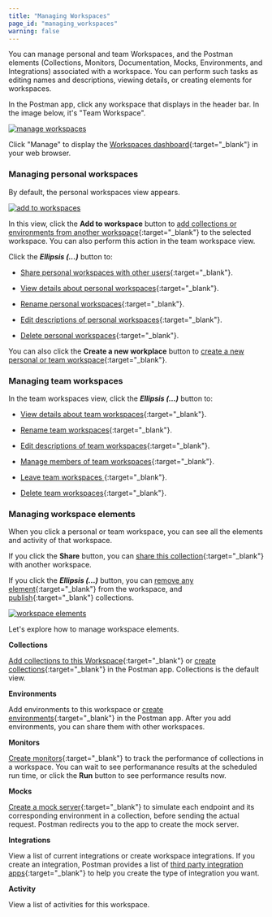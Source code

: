 ```yaml
---
title: "Managing Workspaces"
page_id: "managing_workspaces"
warning: false
---
```



You can manage personal and team Workspaces, and the Postman elements (Collections, Monitors, Documentation, Mocks, Environments, and Integrations) associated with a workspace. You can perform such tasks as editing names and descriptions, viewing details, or creating elements for workspaces.

In the Postman app, click any workspace that displays in the header bar. In the image below, it's "Team Workspace".

[![manage workspaces](https://s3.amazonaws.com/postman-static-getpostman-com/postman-docs/WS-mainScreen-teamenu.png)](https://s3.amazonaws.com/postman-static-getpostman-com/postman-docs/WS-mainScreen-teamenu.png)

Click "Manage" to display the [Workspaces dashboard](https://app.getpostman.com/dashboard){:target="_blank"} in your web browser.

### Managing personal workspaces

By default, the personal workspaces view appears. 

[![add to workspaces](https://s3.amazonaws.com/postman-static-getpostman-com/postman-docs/WS-elipsis-menu-personal.png)](https://s3.amazonaws.com/postman-static-getpostman-com/postman-docs/WS-elipsis-menu-personal.png)

In this view, click the **Add to workspace** button to [add collections or environments from another workspace](/docs/postman/workspaces/using_workspaces){:target="_blank"} to the selected workspace. You can also perform this action in the team workspace view.

Click the ***Ellipsis (...)*** button to:

* [Share personal workspaces with other users](/docs/postman/workspaces/using_workspaces){:target="_blank"}.

* [View details about personal workspaces](/docs/postman/workspaces/using_workspaces){:target="_blank"}.

* [Rename personal workspaces](/docs/postman/workspaces/using_workspaces){:target="_blank"}.

* [Edit descriptions of personal workspaces](/docs/postman/workspaces/using_workspaces){:target="_blank"}.

* [Delete personal workspaces](/docs/postman/workspaces/using_workspaces){:target="_blank"}.

You can also click the **Create a new workplace** button to [create a new personal or team workspace](/docs/postman/workspaces/creating_workspaces){:target="_blank"}.


### Managing team workspaces

In the team workspaces view, click the ***Ellipsis (...)*** button to:

* [View details about team workspaces](/docs/postman/workspaces/using_workspaces){:target="_blank"}.

* [Rename team workspaces](/docs/postman/workspaces/using_workspaces){:target="_blank"}.

* [Edit descriptions of team workspaces](/docs/postman/workspaces/using_workspaces){:target="_blank"}.

* [Manage members of team workspaces](/docs/postman/workspaces/using_workspaces){:target="_blank"}.

* [Leave team workspaces ](/docs/postman/workspaces/using_workspaces){:target="_blank"}.

* [Delete team workspaces](/docs/postman/workspaces/using_workspaces){:target="_blank"}. 


### Managing workspace elements

When you click a personal or team workspace, you can see all the elements and activity of that workspace.  

If you click the **Share** button, you can [share this collection](/docs/postman/workspaces/using_workspaces){:target="_blank"} with another workspace. 

If you click the ***Ellipsis (...)*** button, you can [remove any element](/docs/postman/workspaces/using_workspaces){:target="_blank"} from the workspace, and [publish](/docs/postman/workspaces/using_workspaces){:target="_blank"} collections.

[![workspace elements](https://s3.amazonaws.com/postman-static-getpostman-com/postman-docs/WS-publish-or-removepWS.png)](https://s3.amazonaws.com/postman-static-getpostman-com/postman-docs/WS-publish-or-removepWS.png)

Let's explore how to manage workspace elements.

**Collections**

[Add collections to this Workspace](/docs/postman/workspaces/using_workspaces){:target="_blank"} or [create collections](/docs/postman/workspaces/creating_workspaces){:target="_blank"} in the Postman app. Collections is the default view.

**Environments**

Add environments to this workspace or [create environments](/docs/postman/environments_and_globals/manage_environments){:target="_blank"} in the Postman app. After you add environments, you can share them with other workspaces.

**Monitors**

[Create monitors](/docs/postman/monitors/setting_up_monitor){:target="_blank"} to track the performance of collections in a workspace. You can wait to see performanance results at the scheduled run time, or click the **Run** button to see performance results now.

**Mocks**

[Create a mock server](/docs/postman/mock_servers/setting_up_mock){:target="_blank"} to simulate each endpoint and its corresponding environment in a collection, before sending the actual request. Postman redirects you to the app to create the mock server.

**Integrations**

View a list of current integrations or create workspace integrations. If you create an integration, Postman provides a list of [third party integration apps](/docs/pro/integrations/intro_integrations){:target="_blank"} to help you create the type of integration you want.

**Activity** 

View a list of activities for this workspace.













